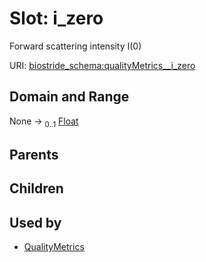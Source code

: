 
# Slot: i_zero

Forward scattering intensity I(0)

URI: [biostride_schema:qualityMetrics__i_zero](https://w3id.org/biostride/schema/qualityMetrics__i_zero)


## Domain and Range

None &#8594;  <sub>0..1</sub> [Float](types/Float.md)

## Parents


## Children


## Used by

 * [QualityMetrics](QualityMetrics.md)
